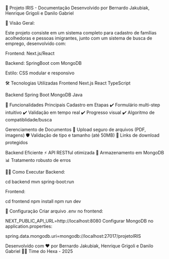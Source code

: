 📝 Projeto IRIS - Documentação
Desenvolvido por Bernardo Jakubiak, Henrique Grigoli e Danilo Gabriel

🌟 Visão Geral:

Este projeto consiste em um sistema completo para cadastro de famílias acolhedoras e pessoas imigrantes, junto com um sistema de busca de emprego, desenvolvido com:

Frontend: Next.js/React

Backend: SpringBoot com MongoDB

Estilo: CSS modular e responsivo

🛠️ Tecnologias Utilizadas
Frontend
Next.js
React
TypeScript

Backend
Spring Boot
MongoDB
Java

🚀 Funcionalidades Principais
Cadastro em Etapas
✔️ Formulário multi-step intuitivo
✔️ Validação em tempo real
✔️ Progresso visual
✔️ Algoritmo de compatiblidade/busca

Gerenciamento de Documentos
📁 Upload seguro de arquivos (PDF, imagens)
🛡️ Validação de tipo e tamanho (até 50MB)
🔗 Links de download protegidos

Backend Eficiente
⚡ API RESTful otimizada
🧊 Armazenamento em MongoDB
📊 Tratamento robusto de erros


🧑‍💻 Como Executar
Backend:

cd backend
mvn spring-boot:run

Frontend:

cd frontend
npm install
npm run dev

🔧 Configuração
Criar arquivo .env no frontend:

NEXT_PUBLIC_API_URL=http://localhost:8080
Configurar MongoDB no application.properties:

spring.data.mongodb.uri=mongodb://localhost:27017/projetoIRIS

Desenvolvido com ❤️ por Bernardo Jakubiak, Henrique Grigoli e Danilo Gabriel
👨‍💻 Time do Hexa - 2025
